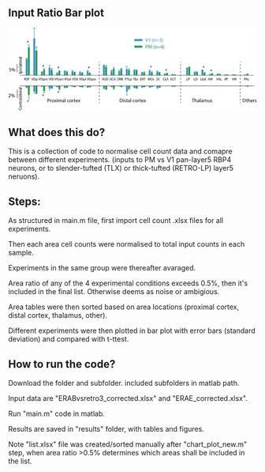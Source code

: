 ## Input Ratio Bar plot

<img src="https://github.com/zhiwen10/Whole_Brain_Input_Mapping/blob/master/average_area_input_ratio/git_bar_example2.png" />

## What does this do?
This is a collection of code to normalise cell count data and comapre between different experiments.
(inputs to PM vs V1 pan-layer5 RBP4 neurons, or to slender-tufted (TLX) or thick-tufted (RETRO-LP) layer5 neruons).

## Steps:
As structured in main.m file, first import cell count .xlsx files for all experiments.

Then each area cell counts were normalised to total input counts in each sample.

Experiments in the same group were thereafter avaraged.

Area ratio of any of the 4 experimental conditions exceeds 0.5%, then it's included in the final list. Otherwise deems as noise or ambigious.

Area tables were then sorted based on area locations (proximal cortex, distal cortex, thalamus, other).

Different experiments were then plotted in bar plot with error bars (standard deviation) and compared with t-ttest.

## How to run the code?
Download the folder and subfolder. included subfolders in matlab path.

Input data are "ERABvsretro3_corrected.xlsx" and "ERAE_corrected.xlsx".

Run "main.m" code in matlab.

Results are saved in "results" folder, with tables and figures.

Note "list.xlsx" file was created/sorted manually after "chart_plot_new.m" step, when area ratio >0.5% determines which areas shall be included in the list.



